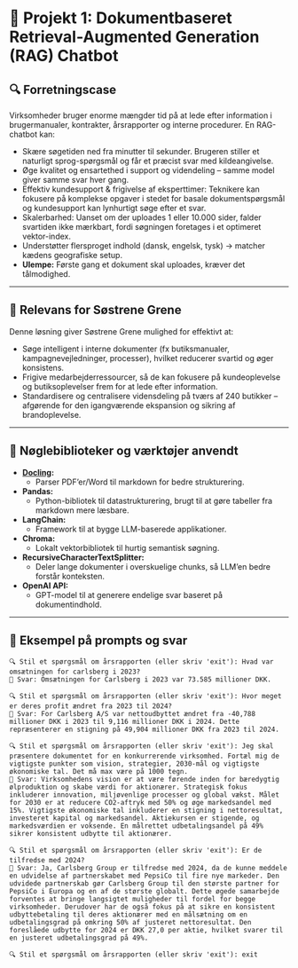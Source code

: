 # 📘 Projekt 1: Dokumentbaseret Retrieval-Augmented Generation (RAG) Chatbot

## 🔍 Forretningscase

Virksomheder bruger enorme mængder tid på at lede efter information i brugermanualer, kontrakter, årsrapporter og interne procedurer. En RAG-chatbot kan:

- Skære søgetiden ned fra minutter til sekunder. Brugeren stiller et naturligt sprog-spørgsmål og får et præcist svar med kildeangivelse.
- Øge kvalitet og ensartethed i support og videndeling – samme model giver samme svar hver gang.
- Effektiv kundesupport & frigivelse af eksperttimer: Teknikere kan fokusere på komplekse opgaver i stedet for basale dokumentspørgsmål og kundesupport kan lynhurtigt søge efter et svar.
- Skalerbarhed: Uanset om der uploades 1 eller 10.000 sider, falder svartiden ikke mærkbart, fordi søgningen foretages i et optimeret vektor-index.
- Understøtter flersproget indhold (dansk, engelsk, tysk) → matcher kædens geografiske setup.
- **Ulempe:** Første gang et dokument skal uploades, kræver det tålmodighed.

---

## 🎯 Relevans for Søstrene Grene

Denne løsning giver Søstrene Grene mulighed for effektivt at:

- Søge intelligent i interne dokumenter (fx butiksmanualer, kampagnevejledninger, processer), hvilket reducerer svartid og øger konsistens.
- Frigive medarbejderressourcer, så de kan fokusere på kundeoplevelse og butiksoplevelser frem for at lede efter information.
- Standardisere og centralisere vidensdeling på tværs af 240 butikker – afgørende for den igangværende ekspansion og sikring af brandoplevelse.

---

## 🧩 Nøglebiblioteker og værktøjer anvendt

- **[Docling](https://docling-project.github.io/docling/):**
  - Parser PDF’er/Word til markdown for bedre strukturering.
- **Pandas:**
  - Python-bibliotek til datastrukturering, brugt til at gøre tabeller fra markdown mere læsbare.
- **LangChain:**
  - Framework til at bygge LLM-baserede applikationer.
- **Chroma:**
  - Lokalt vektorbibliotek til hurtig semantisk søgning.
- **RecursiveCharacterTextSplitter:**
  - Deler lange dokumenter i overskuelige chunks, så LLM’en bedre forstår konteksten.
- **OpenAI API:**
  - GPT-model til at generere endelige svar baseret på dokumentindhold.

---

## 💬 Eksempel på prompts og svar

```text
🔍 Stil et spørgsmål om årsrapporten (eller skriv 'exit'): Hvad var omsætningen for carlsberg i 2023?
💬 Svar: Omsætningen for Carlsberg i 2023 var 73.585 millioner DKK.

🔍 Stil et spørgsmål om årsrapporten (eller skriv 'exit'): Hvor meget er deres profit ændret fra 2023 til 2024?
💬 Svar: For Carlsberg A/S var nettoudbyttet ændret fra -40,788 millioner DKK i 2023 til 9,116 millioner DKK i 2024. Dette repræsenterer en stigning på 49,904 millioner DKK fra 2023 til 2024.

🔍 Stil et spørgsmål om årsrapporten (eller skriv 'exit'): Jeg skal præsentere dokumentet for en konkurrerende virksomhed. Fortæl mig de vigtigste punkter som vision, strategier, 2030-mål og vigtigste økonomiske tal. Det må max være på 1000 tegn.
💬 Svar: Virksomhedens vision er at være førende inden for bæredygtig ølproduktion og skabe værdi for aktionærer. Strategisk fokus inkluderer innovation, miljøvenlige processer og global vækst. Målet for 2030 er at reducere CO2-aftryk med 50% og øge markedsandel med 15%. Vigtigste økonomiske tal inkluderer en stigning i nettoresultat, investeret kapital og markedsandel. Aktiekursen er stigende, og markedsværdien er voksende. En målrettet udbetalingsandel på 49% sikrer konsistent udbytte til aktionærer.

🔍 Stil et spørgsmål om årsrapporten (eller skriv 'exit'): Er de tilfredse med 2024?
💬 Svar: Ja, Carlsberg Group er tilfredse med 2024, da de kunne meddele en udvidelse af partnerskabet med PepsiCo til fire nye markeder. Den udvidede partnerskab gør Carlsberg Group til den største partner for PepsiCo i Europa og en af de største globalt. Dette øgede samarbejde forventes at bringe langsigtet muligheder til fordel for begge virksomheder. Derudover har de også fokus på at sikre en konsistent udbyttebetaling til deres aktionærer med en målsætning om en udbetalingsgrad på omkring 50% af justeret nettoresultat. Den foreslåede udbytte for 2024 er DKK 27,0 per aktie, hvilket svarer til en justeret udbetalingsgrad på 49%.

🔍 Stil et spørgsmål om årsrapporten (eller skriv 'exit'): exit

